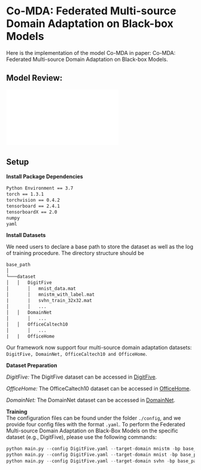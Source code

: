 # Co-MDA: Federated Multi-source Domain Adaptation on Black-box Models

Here is the implementation of the model Co-MDA in paper: Co-MDA: Federated Multi-source Domain Adaptation on Black-box Models.
 

## Model Review:
![framework](resources/model11.pdf)

## Setup

**Install Package Dependencies**

```shell
Python Environment == 3.7 
torch == 1.3.1
torchvision == 0.4.2
tensorboard == 2.4.1
tensorboardX == 2.0
numpy
yaml
```

**Install Datasets**

We need users to declare a base path to store the dataset as well as the log of training procedure. The directory structure should be

```
base_path
│       
└───dataset
│   │   DigitFive
│       │   mnist_data.mat
│       │   mnistm_with_label.mat
|       |   svhn_train_32x32.mat  
│       │   ...
│   │   DomainNet
│       │   ...
│   │   OfficeCaltech10
│       │   ...
|   |   OfficeHome
```
Our framework now support four multi-source domain adaptation datasets: ```DigitFive, DomainNet, OfficeCaltech10 and OfficeHome```.

**Dataset Preparation**

*DigitFive:*
The DigitFive dataset can be accessed in [DigitFive](https://drive.google.com/file/d/1QvC6mDVN25VArmTuSHqgd7Cf9CoiHvVt/view).

*OfficeHome:*
The OfficeCaltech10 dataset can be accessed in [OfficeHome](https://www.hemanthdv.org/officeHomeDataset.html).

*DomainNet:*
The DomainNet dataset can be accessed in [DomainNet](http://ai.bu.edu/M3SDA/).
  
**Training**  
The configuration files can be found under the folder `./config`, and we provide four config files with the format `.yaml`. To perform the Federated Multi-source Domain Adaptation on Black-Box Models on the specific dataset (e.g., DigitFive), please use the following commands:
 
```python
python main.py --config DigitFive.yaml --target-domain mnistm -bp base_path -forget_rate 0.4
python main.py --config DigitFive.yaml --target-domain mnist -bp base_path -forget_rate 0.04
python main.py --config DigitFive.yaml --target-domain svhn -bp base_path -forget_rate 0.08
```
